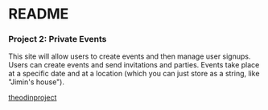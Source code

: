 # README

<h3>Project 2: Private Events</h3>

<p>This site will allow users to create events and then manage user signups. Users can create events and send invitations and parties. Events take place at a specific date and at a location (which you can just store as a string, like "Jimin's house").</p>
<a href="https://www.theodinproject.com/courses/ruby-on-rails/lessons/associations?ref=lnav">theodinproject</a>

